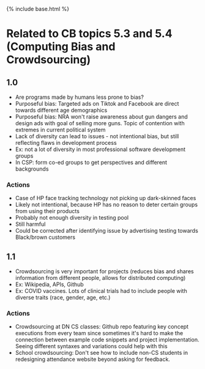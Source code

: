 {% include base.html %}

# Related to CB topics 5.3 and 5.4 (Computing Bias and Crowdsourcing)
## 1.0
* Are programs made by humans less prone to bias?
* Purposeful bias: Targeted ads on Tiktok and Facebook are direct towards different age demographics
* Purposeful bias: NRA won't raise awareness about gun dangers and design ads with goal of selling more guns. Topic of contention with extremes in current political system
* Lack of diversity can lead to issues - not intentional bias, but still reflecting flaws in development process
* Ex: not a lot of diversity in most professional software development groups
* In CSP: form co-ed groups to get perspectives and different backgrounds 

### Actions
* Case of HP face tracking technology not picking up dark-skinned faces 
* Likely not intentional, because HP has no reason to deter certain groups from using their products
* Probably not enough diversity in testing pool
* Still harmful
* Could be corrected after identifying issue by advertising testing towards Black/brown customers

## 1.1
* Crowdsourcing is very important for projects (reduces bias and shares information from different people, allows for distributed computing)
* Ex: Wikipedia, APIs, Github
* Ex: COVID vaccines. Lots of clinical trials had to include people with diverse traits (race, gender, age, etc.) 

### Actions
* Crowdsourcing at DN CS classes: Github repo featuring key concept executions from every team since sometimes it's hard to make the connection between example code snippets and project implementation. Seeing different syntaxes and variations could help with this
* School crowdsourcing: Don't see how to include non-CS students in redesigning attendance website beyond asking for feedback.
